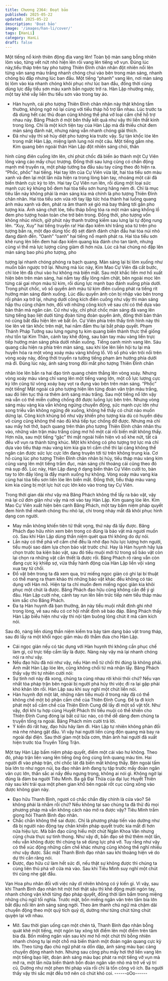 ```yaml
---
title: Chương 2364: Đoạt bảo
published: 2025-05-22
updated: 2025-05-22
description: 'Đoạt bảo'
image: '/images/han-li/cover/'
tags: [HanLi]
category: HanLi
draft: false
---
```


Một tiếng nổ kinh thiên động địa vang lên!
Toàn bộ màn sang bỗng nhiên lõm vào, từng vết nứt nhỏ hiện lên
rồi vang lên tiếng vỡ vụn.
Đúng lúc này,tiểu tháp trên tay pho tượng Thiên Đỉnh chân nhân
đột nhiên nổi lên từng vân sang màu trắng nhanh chóng chui vào
bên trong màn sáng, nhanh chóng bù đắp nhưng lúc ban đầu.
Một tiếng “phanh” vang lên, nơi màn sáng bị lõm vào kia nhanh
chóng khôi phục như lúc ban đầu, đồng thời cũng dùng lực đẩy
tiểu sơn màu xanh bắn ngược trở ra.
Hàn Lập nhướng máy, một tay khẽ vẫy liền thu tiểu sơn vào trong
tay áo.
- Hàn huynh, cái pho tượng Thiên Đỉnh chân nhân này thật không
tầm thường, không ngờ nó lại cùng với tiểu tháp hỗ trợ lẫn nhau.
Lúc trước ta đã dùng hết các thủ đoạn cũng không thể phá vỡ loại
cấm chế hỗ trợ nhau này.
Băng Phách ở một bên thấy kết quả như vậy thì liền thất kinh
trong lòng. Chỉ là một kích tiện tay của Hàn Lập mà đã thiếu chút
đem màn sáng đánh nát, nhưng nàng vẫn nhanh chóng giải thích.
- Đã như vậy thì sẽ hủy diệt pho tượng kia trước vậy.
Sự tàn khốc lóe lên trong mắt Hàn Lập, miệng lạnh lung nói một
câu.
Một tiếng gầm nhẹ.
Kim quang bên ngoài thân Hàn Lập đột nhiên sáng chói, thân

hình cũng điên cuồng lớn lên, chỉ phút chốc đã biến ảo thành một
Cự Viên lông vàng cáo mấy chục trượng. Đồng thời sau lưng
cũng có chấn động mạnh mẽ truyền ra, một pháp tướng ba đầu
sáu tay cũng theo đó hiện ra.
“Phốc, phốc” hai tiếng.
Hai tay lớn của Cự Viên vừa lật, hai tòa tiểu sơn màu xanh và đen
lại một lần nữa hiện ra trong lòng bàn tay, nhoáng một cái đã biến
thành cực kỳ to lớn.
Hai tay Cự Viên run lên, rồi dùng một loại sức mạnh cực kỳ khủng
bố đem hai tòa tiểu sơn hung hăng ném đi.
Chỉ là mục tiêu lần này không phải là màn sáng kia mà chính là
pho tượng Thiên Đỉnh chân nhân.
Hai tòa tiểu sơn vừa rời tay lập tức hóa thành hai luồng quang
ảnh màu xanh và đen, phát ra âm thanh xé gió mà bay thẳng tới
gần pho tượng kia.
Ánh sáng chợt lóe, tiểu tháp bỗng tỏa ra một màn sáng khổng lồ
đem pho tượng hoàn toàn che trở bên trong.
Đồng thời, pho tượng vốn không nhúc nhích, giờ phút này thanh
trường kiếm sau lưng lại tự động rung lên.
“Xuy, Xuy” hai tiếng truyền ra!
Hai đạo kiếm khí trắng xóa từ trên pho tượng bắn ra, một đạo
dùng tốc độ sét đánh đánh chặn đầu hai tòa núi nhỏ đang đánh
đến.
“Oanh” “oanh” hai tiếng nổ mạnh phát ra.
Hai tòa tiểu sơn khẽ rung lên liền đem hai đạo kiếm quang kia
đánh cho tan tành, nhưng cũng vì thế mà lực lượng cũng giảm đi
hơn nửa.
Lúc cả hai chúng nó đập lên màn sáng bao phủ pho tượng, pho

tượng lại nhanh chóng phóng ra bạch quang.
Màn sáng lại bị lõm xuống như muốn bắn ngược trở lại.
Nhưng mà lúc này, Kim Mao Cự Viên đã cất bước, chỉ lóe lên đã
chui vào hư không mà biến mất.
Sau một khắc liền mơ hồ xuất hiện bên trên màn sáng, hai nắm
tay đầy lông nắm chặt, bên ngoài mọc lên từng cái gai nhọn màu
tử kim, rồi dùng lực mạnh bạo đánh xuống phía dưới.
Trong phút chốc, vô số quyền ảnh màu tử kim điên cuồng phát ra
tiếng rít hướng màn sáng đánh xuống.
Lúc đầu quyền ảnh còn bị nhập vào bên trong rồi phản xạ trở lại,
nhưng dưới công kích điên cuồng như vậy thì màn sáng hấp thu
cũng chậm hơn, đối với những công kích về sau chỉ có thể dựa
vào bản thân mà ngăn cản.
Cứ như vậy, chỉ phút chốc màn sáng đã vang lên từng tiếng bạo
liệt dưới từng đoàn từng đoàn quyền ảnh, đồng thời bản thân nó
cũng bắt đầu hiện lên vẻ bất ổn.
Cự Viên phía trên thấy tình hình này thì lóe lên vẻ tàn khốc trên
mặt, hai nắm đấm thu lại bắt pháp quyết.
Phạm Thánh Pháp Tướng sau lưng ngưng tụ kim quang biến
thành thực thể giống như tồn tại Kim Thân, cánh tay khẽ động,
sau bàn tay màu vàng liền trực tiếp hướng màn sáng phía dưới
nhấn xuống.
Tiếng oanh minh vang lên.
Sáu quang cầu hiện ra phía trên màn sáng, sau khi lóe lên liền hội
tu lại mà huyễn hóa ra một vòng xoáy màu vàng khổng lồ.
Vô số phù văn trôi nổi trên vòng xoáy này, đồng thời truyền ra
tường tiếng phạm âm hướng phía dưới mà đi.
Đúng lúc này, ánh sáng trong đôi mắt pho tượng Thiên Đỉnh chân

nhân lóe lên bắn ra hai đạo tinh quang chém thẳng lên vòng xoáy.
Nhưng vòng xoáy màu vàng chỉ vang lên một tiếng vang lớn, một
cỗ lực lượng cực kỳ lớn cũng từ vòng xoáy bay vọt ra đụng vào
bên trên màn sáng.
“Phốc” một tiếng!
Mặt ngoài cả pho tượng hiện lên từng đoàn văn trận màu trắng,
sau đó liên tục thả ra thêm ánh sáng màu trắng. Sau một tiếng nổ
lớn vậy mà vẫn có thể miễn cưỡng chống đỡ được luồng lực bên
trên.
Nhưng vòng sáng màu vàng kia vẫn không ngừng chuyển động,
sức mạnh cực lớn như song triều vẫn không ngừng đè xuống,
không hề thấy có chút nào muốn dừng lại.
Công kích khủng bố như vậy khiến pho tượng kia dù có huyền
diệu vô cùng cũng không thể nào đủ khả tiếp tục chống đỡ được.
Nhưng mà chỉ sau mấy hơi thở, bạch quang trên thân pho tượng
Thiên Đỉnh chân nhân thu vào, những văn trận màu trắng cũng
mơ hồ một cái rồi biến mất không thấy. Hơn nữa, sau một tiếng
“gặc” thì mặt ngoài hiển hiện vô số khe nứt, tất cả đều vỡ vụn ra
thành từng khúc.
Một khi không có pho tượng trợ lực mà chỉ dựa vào tiểu tháp màu
vàng kim kia gia trì cấm chế thì lại càng không thể ngăn cản được
sức lực cực lớn đang truyên tới từ trên không trung kia.
Cơ hồ cùng lúc pho tượng Thiên Đỉnh chân nhân bị hủy, tiếu tháp
màu vàng kim cũng vang lên một tiếng trầm đục, màn sáng chỉ
thoáng cái cũng theo đó mà sụp đổ.
Lúc này, Hàn Lập đang ở dạng biến thân Cự Viên cười to, bàn tay
to lớn đầy lông lá đẩy mạnh xuống hư không.
Vòng xoáy màu vang kia cùng hai tòa tiểu sơn liền lóe lên biến
mất. Đồng thời, tiểu tháp màu vang kim kia cũng bị một lực hút
cực lớn kéo vào trong tay Cự Viên.

Trong thời gian dài như vậy mà Băng Phách không thể lấy ra bảo
vật, vậy mà lại cứ đơn giản như vậy mà rơi vào tay Hàn Lập.
Kim quang lóe lên.
Kim Mao Cự Viên xuất hiện bên cạnh Băng Phách, một tay bấm
niệm pháp quyết đem hình thể nhanh chóng thu nhỏ lại, chỉ trong
nháy mắt đã khôi phục hình dạng con người.
- May mắn không khiến tiên tử thất vọng, thứ này đã lấy được.
Băng Phách đạo hữu nhìn xem bên trong có đúng là bảo vật mà
ngươi muốn có.
Sau khi Hàn Lập dùng thần niệm quét qua thì không do dự nói.
- Lần này có thể phá vỡ cấm chế đều là nhờ đạo hữu lực lượng
hơn người, tiểu muội sao dám lựa chọn bảo vật trước chứ. Hay là
Hàn huynh hãy lựa chọn trước ba kiện bảo vật, sau đó tiểu muội
mới từ trong số bảo vật còn lại chọn ra những vật cần thiết là
được rồi.
Băng Phách rõ ràng vẫn còn đang cực kỳ khiếp sợ, vừa thấy
hành động của Hàn Lập liền vội vàng xua tay từ chối.
- Đồ vật bên trong ta đã xem qua, trừ miếng ngọc giản có ghi lại
bí thuật có thể mang ra tham khảo thì những bảo vật khác đều
không có tác dụng với Hàn mỗ. Hiện tại ta chỉ muốn đem miếng
ngọc giản kia khôi phục một chút là được. Băng Phách đạo hữu
cũng không cần để ý gì đâu.
Hàn Lập cười nhẹ, cánh tay run lên liền trức tiếp ném tiểu tháp
màu kim sắc cho Băng Phách.
- Đa tạ Hàn huynh đã ban thưởng, ân này tiểu muội nhất định ghi
nhớ trong lòng, về sau nếu có cơ hội nhất định sẽ báo đáp.
Băng Phách thấy Hàn Lập biểu hiện như vậy thì nội tậm buông
lỏng chút ít mà cảm kích nói.

Sau đó, nàng liền dùng thần niệm kiểm tra bảy tám dạng bảo vật
trong tháp, sau đó lấy ra một khối ngọc giản màu đỏ thẫm đưa
cho Hàn Lập.
- Cái ngọc giản nếu có tác dụng với Hàn huynh thì không cần
phục chế làm gì, cứ trực tiếp cầm lấy là được.
Nàng này vậy mà lại nhanh chóng nói ra như vậy.
- Nếu đạo hữu đã nói như vậy, nếu Hàn mỗ từ chối thì đúng là
không phải.
Ánh mắt Hàn Lập lóe lên, cũng không chối từ mà nhận lấy.
Băng Phách thấy vậy thì tự nhiên cười nói:
- Sự tình nơi này đã xong, chúng ta cùng nhau rời khỏi thôi chứ?
Nếu vạn nhất tòa pháp trận bên ngoài bị người phá hủy thì việc đi
ra lại gặp phải khó khăn lớn rồi.
Hàn Lập sau khi suy nghĩ một chút liền nói.
- Hàn huynh đợi một lát, những năm tiểu muội ở trong này đã có
thể không chế một bộ phận cấm chế của Thiên Đỉnh Cung. Để ta
đi kích phát một số cấm chế của Thiên Đỉnh Cung để lấy đi một
số vật tốt. Như vậy, đợi khi tụ hợp cùng Huyết Phách thì tiểu muội
có thể khiến cho Thiên Đỉnh Cung đóng lại bất cứ lúc nào, có thể
dễ dàng đem chúng ta truyền tống ra ngoài.
Băng Phách mỉm cười trả lời.
- Ý kiến đó rất hay, đạo hữu hãy làm đi.
Hàn Lập tự nhiên không phản đối mà nhẹ nhàng gật đầu.
Vì vậy hai người liền cùng độn quang mà bay ra ngoài đại điện.
Sau thời gian một bữa cơm, thân ảnh hai người đã xuất hiện
trước tòa Truyền Tống Trận.

Một tay Hàn Lập bấm niệm pháp quyết, điểm một cái vào hư
không. Theo đó, pháp trận liên vang lên tiếng ông ông cùng linh
quang màu tím.
Hai người đi vào pháp trận, chỉ chốc lát đã biến mất không thấy.
Bên ngoài tấm bia lớn to như ngọn núi, ba đạo nhân ảnh đang tụ
tập trước mấy đoàn ngân văn cực lớn, thần sắc ai nấy đều ngưng
trọng, không ai nói gì.
Không ngờ lại đúng là đám ba người Tiêu Minh.
Ba gã Đại Thừa của đại lục Huyết Thiên này sau khi trải qua một
phen gian khổ bên ngoài rốt cục cũng xông vào được không gian
này.
- Đạo hữu Thanh Bình, ngươi có chắc chắn đây chính là cửa
vào? Sẽ không phải là nhầm rồi chứ? Nếu không tại sao chúng ta
đã thử đủ mọi phương pháp mà vẫn không cách nào mở ra được
vậy?
Tiêu Minh trầm giọng hỏi Thanh Bình đạo nhân.
- Chắc chắn không thể sai được. Chỉ là phương pháp tiến vào
dường như đã bị người nào động tay chân khiến pháp quyết
trước kia mất đi hơn nửa hiệu lực. Mà bần đạo cũng hiểu một
chút Ngân Khoa Văn nhưng cũng chưa thực sự tinh thong. Như
vậy đi, bần đạo sẽ thử thêm một lần, nếu vẫn không được thì
chúng ta sẽ dùng lực phá vỡ. Tuy rằng như vậy có thể xúc động
những cấm chế khác nhưng cũng không thể nghĩ nhiều như vậy
được.
Sắc mặt Thanh Bình đạo nhân sau khi thoáng hiện vẻ do dự thì
cắn răng nói.
- Được, đạo hữu cứ làm hết sức đi, nếu thật sự không được thì
chúng ta cùng liên thủ phá vỡ cửa mà vào.
Sau khi Tiêu Minh suy nghĩ một chút thì cũng nhẹ gật đầu.

Vạn Hoa phu nhân đối với việc nãy dĩ nhiên không có ý kiến gì.
Vì vậy, sau khi Thanh Bình đạo nhân hít một hơi thật sâu thì khẽ
động mười ngón tay, nhanh chóng vận khởi từng đạo pháp quyết,
đồng thời lầm bẩm trong miệng những chú ngữ tối nghĩa.
Trước mặt, bốn miếng ngân văn trên tấm bia lớn bắt đầu nổi lên
ánh sáng sáng ngời. Theo âm thanh chú ngữ mà chậm dãi
chuyển động theo một quỹ tích quỷ dị, dường như từng chút từng
chút quyện lại với nhau.
- Mở.
Sau thời gian uống cạn một chén tả, Thanh Bình đạo nhân bỗng
quát khẽ một tiếng, một ngón tay xông tới điểm lên một điểm trên
tấm bia đá.
Bốn miếng ngân văn sau khi mơ hồ một chút thì bỗng nhiên
nhanh chóng tụ lại một chỗ mà biến thành một đoàn ngân quang
cực kỳ lớn.
Theo từng đạo chú ngữ phát ra dồn dập, ánh sáng màu bạc càng
chuyền động nhanh hơn.
Nhưng sau công phu mấy hơi thở liền vang lên một tiếng bạo liệt,
đoàn ánh sáng màu bạc phát ra một tiếng vỡ vụn mà mở ra, một
lần nữa biến thành bồn đoàn ngân văn nhỏ mà trở về vji trí cũ.
Dường như một phen thi pháp vừa rồi chỉ là tốn công vô ích.
Ba người thấy vậy thì sắc mặt đều trở nên có chút khó coi.
------oOo------
